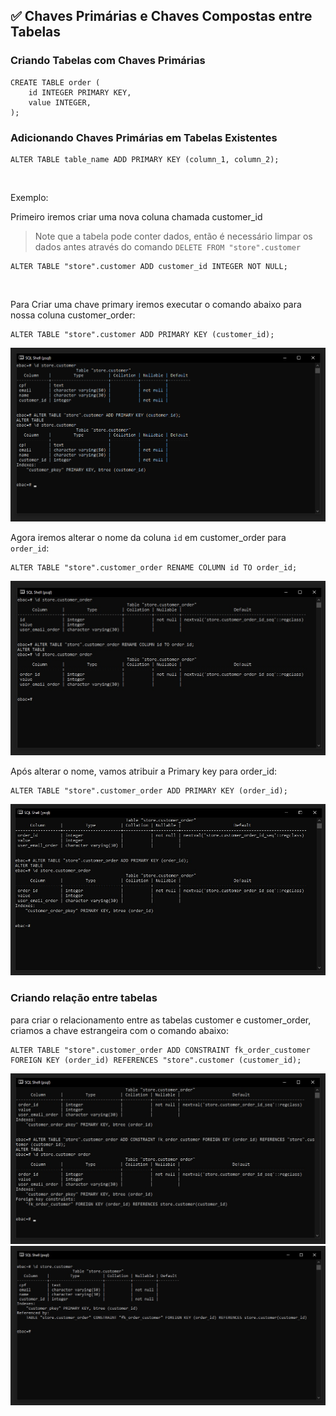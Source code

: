 ## ✅ Chaves Primárias e Chaves Compostas entre Tabelas
### Criando Tabelas com Chaves Primárias
```
CREATE TABLE order (
    id INTEGER PRIMARY KEY,
    value INTEGER,
);

```

### Adicionando Chaves Primárias em Tabelas Existentes
```
ALTER TABLE table_name ADD PRIMARY KEY (column_1, column_2);
```

<br>

Exemplo:

Primeiro iremos criar uma nova coluna chamada customer_id

> Note que a tabela pode conter dados, então é necessário limpar os dados antes através do comando ``DELETE FROM "store".customer``

```
ALTER TABLE "store".customer ADD customer_id INTEGER NOT NULL;
```

<br>

Para Criar uma chave primary iremos executar o comando abaixo para nossa coluna customer_order:
```
ALTER TABLE "store".customer ADD PRIMARY KEY (customer_id);
```

<img src="./assets/img-01.jpg">

<br>

Agora iremos alterar o nome da coluna ``id`` em customer_order para ``order_id``:
```
ALTER TABLE "store".customer_order RENAME COLUMN id TO order_id;
```

<img src="./assets/img-02.jpg">

Após alterar o nome, vamos atribuir a Primary key para order_id:
```
ALTER TABLE "store".customer_order ADD PRIMARY KEY (order_id);
```

<img src="./assets/img-03.jpg">

<br>

### Criando relação entre tabelas

para criar o relacionamento entre as tabelas customer e customer_order, criamos a chave estrangeira com o comando abaixo:
```
ALTER TABLE "store".customer_order ADD CONSTRAINT fk_order_customer FOREIGN KEY (order_id) REFERENCES "store".customer (customer_id);
```

<img src="./assets/img-04.jpg">

<img src="./assets/img-05.jpg">